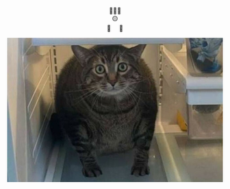 <center>
👋😺<span style="display:inline-block; transform: scaleX(-1);">
👋
</span><br>
🟡<br>
<span style="display:inline-block; transform: scaleX(-1);">
🦵
</span>&nbsp;&nbsp;&nbsp;&nbsp;&nbsp;🦵
</center>

![fridgecat](/images/image1.jpg)